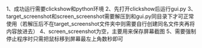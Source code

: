 1、成功运行需要clickshow和python环境
2、先打开clickshow后运行gui.py
3、target_screenshot和screen_screenshot需要解压到和gui.py同目录下才可正常使用（若解压后不在target_screenshot文件夹中则需要自行创建同名文件夹再将内容放进去）
4、screen_screenshot为空，主要用来保存屏幕截图
5、需要强制停止程序时只需把鼠标移到屏幕最左上角数秒即可
